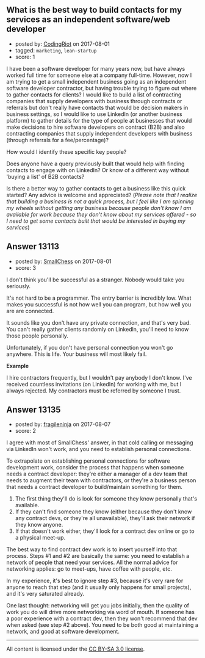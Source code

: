 ## What is the best way to build contacts for my services as an independent software/web developer

- posted by: [CodingRiot](https://stackexchange.com/users/10424962/codingriot) on 2017-08-01
- tagged: `marketing`, `lean-startup`
- score: 1

<p>I have been a software developer for many years now, but have always worked full time for someone else at a company full-time.  However, now I am trying to get a small independent business going as an independent software developer contractor, but having trouble trying to figure out where to gather contacts for clients?  I would like to build a list of contracting companies that supply developers with business through contracts or referrals but don't really have contacts that would be decision makers in business settings, so I would like to use LinkedIn (or another business platform) to gather details for the type of people at businesses that would make decisions to hire software developers on contract (B2B) and also contracting companies that supply independent developers with business (through referrals for a fee/percentage)?</p>

<p>How would I identify these specific key people?</p>

<p>Does anyone have a query previously built that would help with finding contacts to engage with on LinkedIn?  Or know of a different way without 'buying a list' of B2B contacts? </p>

<p>Is there a better way to gather contacts to get a business like this quick started?  Any advice is welcome and appreciated?  (<em>Please note that I realize that building a business is not a quick process, but I feel like I am spinning my wheels without getting any business because people don't know I am available for work because they don't know about my services offered - so I need to get some contacts built that would be interested in buying my services</em>)</p>



## Answer 13113

- posted by: [SmallChess](https://stackexchange.com/users/124226/smallchess) on 2017-08-01
- score: 3

<p>I don't think you'll be successful as a stranger. Nobody would take you seriously.</p>

<p>It's not hard to be a programmer. The entry barrier is incredibly low. What makes you successful is not how well you can program, but how well you are are connected.</p>

<p>It sounds like you don't have any private connection, and that's very bad. You can't really gather clients randomly on Linkedln, you'll need to know those people personally.</p>

<p>Unfortunately, if you don't have personal connection you won't go anywhere. This is life. Your business will most likely fail.</p>

<p><strong>Example</strong></p>

<p>I hire contractors frequently, but I wouldn't pay anybody I don't know. I've received countless invitations (on LinkedIn) for working with me, but I always rejected. My contractors must be referred by someone I trust.</p>



## Answer 13135

- posted by: [fragileninja](https://stackexchange.com/users/1252276/fragileninja) on 2017-08-07
- score: 2

<p>I agree with most of SmallChess' answer, in that cold calling or messaging via LinkedIn won't work, and you need to establish personal connections.</p>

<p>To extrapolate on establishing personal connections for software development work, consider the process that happens when someone needs a contract developer: they're either a manager of a dev team that needs to augment their team with contractors, or they're a business person that needs a contract developer to build/maintain something for them.</p>

<ol>
<li>The first thing they'll do is look for someone they know personally that's available.</li>
<li>If they can't find someone they know (either because they don't know any contract devs, or they're all unavailable), they'll ask their network if they know anyone.</li>
<li>If that doesn't work either, they'll look for a contract dev online or go to a physical meet-up.</li>
</ol>

<p>The best way to find contract dev work is to insert yourself into that process. Steps #1 and #2 are basically the same: you need to establish a network of people that need your services. All the normal advice for networking applies: go to meet-ups, have coffee with people, etc.</p>

<p>In my experience, it's best to ignore step #3, because it's very rare for anyone to reach that step (and it usually only happens for small projects), and it's very saturated already.</p>

<p>One last thought: networking will get you jobs initially, then the quality of work you do will drive more networking via word of mouth. If someone has a poor experience with a contract dev, then they won't recommend that dev when asked (see step #2 above). You need to be both good at maintaining a network, and good at software development.</p>




---

All content is licensed under the [CC BY-SA 3.0 license](https://creativecommons.org/licenses/by-sa/3.0/).

